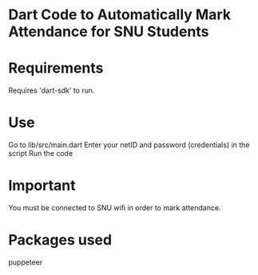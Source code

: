 # Dart Code to Automatically Mark Attendance for SNU Students

# Requirements
Requires 'dart-sdk' to run.

# Use
Go to lib/src/main.dart
Enter your netID and password (credentials) in the script
Run the code

# Important
You must be connected to SNU wifi in order to mark attendance.

# Packages used
puppeteer
